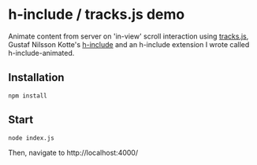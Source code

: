 # h-include / tracks.js demo

Animate content from server on 'in-view' scroll interaction using  [tracks.js](https://github.com/nicolasdelfino/tracks),<br />
Gustaf Nilsson Kotte's [h-include](https://github.com/gustafnk/h-include) and an h-include extension I wrote called h-include-animated.

## Installation

`npm install`

## Start

`node index.js`

Then, navigate to http://localhost:4000/
